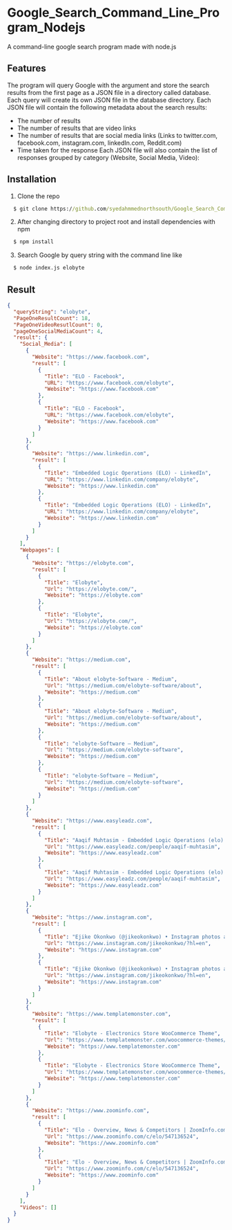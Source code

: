 # Google_Search_Command_Line_Program_Nodejs

A command-line google search program made with  node.js

## Features

The program will query Google with the argument and store the search results from the first page
as a JSON file in a directory called database.
Each query will create its own JSON file in the database directory.
Each JSON file will contain the following metadata about the search results:
- The number of results
- The number of results that are video links
- The number of results that are social media links (Links to twitter.com, facebook.com,
instagram.com, linkedIn.com, Reddit.com)
- Time taken for the response
Each JSON file will also contain the list of responses grouped by category (Website, Social
Media, Video):

## Installation

1. Clone the  repo

``` cmd
  $ git clone https://github.com/syedahmmednorthsouth/Google_Search_Command_Line_Program_Nodjs.git
```


2. After changing directory to project root and install dependencies with npm

``` cmd
  $ npm install 
```

3. Search  Google by  query string  with the command line  like

``` cmd
  $ node index.js elobyte
```


## Result


``` json
{
  "queryString": "elobyte",
  "PageOneResultCount": 18,
  "PageOneVideoResutlCount": 0,
  "pageOneSocialMediaCount": 4,
  "result": {
    "Social_Media": [
      {
        "Website": "https://www.facebook.com",
        "result": [
          {
            "Title": "ELO - Facebook",
            "URL": "https://www.facebook.com/elobyte",
            "Website": "https://www.facebook.com"
          },
          {
            "Title": "ELO - Facebook",
            "URL": "https://www.facebook.com/elobyte",
            "Website": "https://www.facebook.com"
          }
        ]
      },
      {
        "Website": "https://www.linkedin.com",
        "result": [
          {
            "Title": "Embedded Logic Operations (ELO) - LinkedIn",
            "URL": "https://www.linkedin.com/company/elobyte",
            "Website": "https://www.linkedin.com"
          },
          {
            "Title": "Embedded Logic Operations (ELO) - LinkedIn",
            "URL": "https://www.linkedin.com/company/elobyte",
            "Website": "https://www.linkedin.com"
          }
        ]
      }
    ],
    "Webpages": [
      {
        "Website": "https://elobyte.com",
        "result": [
          {
            "Title": "Elobyte",
            "Url": "https://elobyte.com/",
            "Website": "https://elobyte.com"
          },
          {
            "Title": "Elobyte",
            "Url": "https://elobyte.com/",
            "Website": "https://elobyte.com"
          }
        ]
      },
      {
        "Website": "https://medium.com",
        "result": [
          {
            "Title": "About elobyte-Software - Medium",
            "Url": "https://medium.com/elobyte-software/about",
            "Website": "https://medium.com"
          },
          {
            "Title": "About elobyte-Software - Medium",
            "Url": "https://medium.com/elobyte-software/about",
            "Website": "https://medium.com"
          },
          {
            "Title": "elobyte-Software – Medium",
            "Url": "https://medium.com/elobyte-software",
            "Website": "https://medium.com"
          },
          {
            "Title": "elobyte-Software – Medium",
            "Url": "https://medium.com/elobyte-software",
            "Website": "https://medium.com"
          }
        ]
      },
      {
        "Website": "https://www.easyleadz.com",
        "result": [
          {
            "Title": "Aaqif Muhtasim - Embedded Logic Operations (elo) - Easyleadz",
            "Url": "https://www.easyleadz.com/people/aaqif-muhtasim",
            "Website": "https://www.easyleadz.com"
          },
          {
            "Title": "Aaqif Muhtasim - Embedded Logic Operations (elo) - Easyleadz",
            "Url": "https://www.easyleadz.com/people/aaqif-muhtasim",
            "Website": "https://www.easyleadz.com"
          }
        ]
      },
      {
        "Website": "https://www.instagram.com",
        "result": [
          {
            "Title": "Ejike Okonkwo (@jikeokonkwo) • Instagram photos and videos",
            "Url": "https://www.instagram.com/jikeokonkwo/?hl=en",
            "Website": "https://www.instagram.com"
          },
          {
            "Title": "Ejike Okonkwo (@jikeokonkwo) • Instagram photos and videos",
            "Url": "https://www.instagram.com/jikeokonkwo/?hl=en",
            "Website": "https://www.instagram.com"
          }
        ]
      },
      {
        "Website": "https://www.templatemonster.com",
        "result": [
          {
            "Title": "Elobyte - Electronics Store WooCommerce Theme",
            "Url": "https://www.templatemonster.com/woocommerce-themes/elobyte-electronics-store-woocommerce-theme-98026.html",
            "Website": "https://www.templatemonster.com"
          },
          {
            "Title": "Elobyte - Electronics Store WooCommerce Theme",
            "Url": "https://www.templatemonster.com/woocommerce-themes/elobyte-electronics-store-woocommerce-theme-98026.html",
            "Website": "https://www.templatemonster.com"
          }
        ]
      },
      {
        "Website": "https://www.zoominfo.com",
        "result": [
          {
            "Title": "Elo - Overview, News & Competitors | ZoomInfo.com",
            "Url": "https://www.zoominfo.com/c/elo/547136524",
            "Website": "https://www.zoominfo.com"
          },
          {
            "Title": "Elo - Overview, News & Competitors | ZoomInfo.com",
            "Url": "https://www.zoominfo.com/c/elo/547136524",
            "Website": "https://www.zoominfo.com"
          }
        ]
      }
    ],
    "Videos": []
  }
}
```
